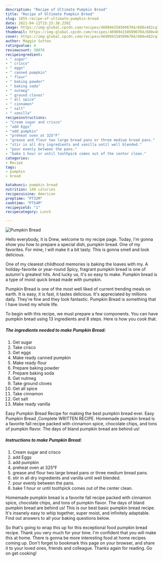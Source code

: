 ```yaml
---
description: "Recipe of Ultimate Pumpkin Bread"
title: "Recipe of Ultimate Pumpkin Bread"
slug: 1855-recipe-of-ultimate-pumpkin-bread
date: 2021-04-12T15:25:38.239Z
image: https://img-global.cpcdn.com/recipes/4698941585096704/680x482cq70/pumpkin-bread-recipe-main-photo.jpg
thumbnail: https://img-global.cpcdn.com/recipes/4698941585096704/680x482cq70/pumpkin-bread-recipe-main-photo.jpg
cover: https://img-global.cpcdn.com/recipes/4698941585096704/680x482cq70/pumpkin-bread-recipe-main-photo.jpg
author: Maggie Sutton
ratingvalue: 4
reviewcount: 38076
recipeingredient:
- " sugar"
- " crisco"
- " eggs"
- " canned pumpkin"
- " flour"
- " baking powder"
- " baking soda"
- " nutmeg"
- " ground cloves"
- " all spice"
- " cinnamon"
- " salt"
- " vanilla"
recipeinstructions:
- "Cream sugar and crisco"
- "add Eggs"
- "add pumpkin"
- "preheat oven at 325°F"
- "grease and flour two large bread pans or three medium bread pans."
- "stir in all dry ingredients and vanilla until well blended."
- "pour evenly between the pans."
- "bake 1 hour or until toothpick comes out of the center clean."
categories:
- Recipe
tags:
- pumpkin
- bread

katakunci: pumpkin bread 
nutrition: 149 calories
recipecuisine: American
preptime: "PT32M"
cooktime: "PT54M"
recipeyield: "1"
recipecategory: Lunch

---
```



![Pumpkin Bread](https://img-global.cpcdn.com/recipes/4698941585096704/680x482cq70/pumpkin-bread-recipe-main-photo.jpg)

Hello everybody, it is Drew, welcome to my recipe page. Today, I'm gonna show you how to prepare a special dish, pumpkin bread. One of my favorites. For mine, I will make it a bit tasty. This is gonna smell and look delicious.

One of my clearest childhood memories is baking the loaves with my. A holiday-favorite or year-round Spicy, fragrant pumpkin bread is one of autumn&#39;s greatest hits. And lucky us, it&#39;s so easy to make. Pumpkin bread is a type of moist quick bread made with pumpkin.

Pumpkin Bread is one of the most well liked of current trending meals on earth. It is easy, it is fast, it tastes delicious. It's appreciated by millions daily. They're fine and they look fantastic. Pumpkin Bread is something that I have loved my whole life.


To begin with this recipe, we must prepare a few components. You can have pumpkin bread using 13 ingredients and 8 steps. Here is how you cook that.

<!--inarticleads1-->

##### The ingredients needed to make Pumpkin Bread:

1. Get  sugar
1. Take  crisco
1. Get  eggs
1. Make ready  canned pumpkin
1. Make ready  flour
1. Prepare  baking powder
1. Prepare  baking soda
1. Get  nutmeg
1. Take  ground cloves
1. Get  all spice
1. Take  cinnamon
1. Get  salt
1. Make ready  vanilla


Easy Pumpkin Bread Recipe for making the best pumpkin bread ever. Easy Pumpkin Bread ,Complete WRITTEN RECIPE. Homemade pumpkin bread is a favorite fall recipe packed with cinnamon spice, chocolate chips, and tons of pumpkin flavor. The days of bland pumpkin bread are behind us! 

<!--inarticleads2-->

##### Instructions to make Pumpkin Bread:

1. Cream sugar and crisco
1. add Eggs
1. add pumpkin
1. preheat oven at 325°F
1. grease and flour two large bread pans or three medium bread pans.
1. stir in all dry ingredients and vanilla until well blended.
1. pour evenly between the pans.
1. bake 1 hour or until toothpick comes out of the center clean.


Homemade pumpkin bread is a favorite fall recipe packed with cinnamon spice, chocolate chips, and tons of pumpkin flavor. The days of bland pumpkin bread are behind us! This is our best basic pumpkin bread recipe. It&#39;s insanely easy to whip together, super moist, and infinitely adaptable. Find out answers to all your baking questions below. 

So that's going to wrap this up for this exceptional food pumpkin bread recipe. Thank you very much for your time. I'm confident that you will make this at home. There is gonna be more interesting food at home recipes coming up. Don't forget to bookmark this page on your browser, and share it to your loved ones, friends and colleague. Thanks again for reading. Go on get cooking!
